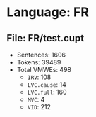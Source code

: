 Language: FR
============

## File: FR/test.cupt
* Sentences: 1606
* Tokens: 39489
* Total VMWEs: 498
  * `IRV`: 108
  * `LVC.cause`: 14
  * `LVC.full`: 160
  * `MVC`: 4
  * `VID`: 212

